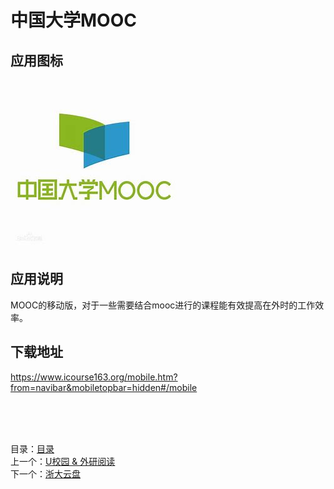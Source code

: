 # 中国大学MOOC

## 应用图标

![picture](../src/%E4%B8%AD%E5%9B%BD%E5%A4%A7%E5%AD%A6MOOC.jpg)

## 应用说明

MOOC的移动版，对于一些需要结合mooc进行的课程能有效提高在外时的工作效率。

## 下载地址

<https://www.icourse163.org/mobile.htm?from=navibar&mobiletopbar=hidden#/mobile>

&nbsp;  
&nbsp;  
&nbsp;  

目录：[目录](../Readme.md)  
上一个：[U校园 & 外研阅读](U%E6%A0%A1%E5%9B%AD%20%26%20%E5%A4%96%E7%A0%94%E9%98%85%E8%AF%BB.md)  
下一个：[浙大云盘](%E6%B5%99%E5%A4%A7%E4%BA%91%E7%9B%98.md)
